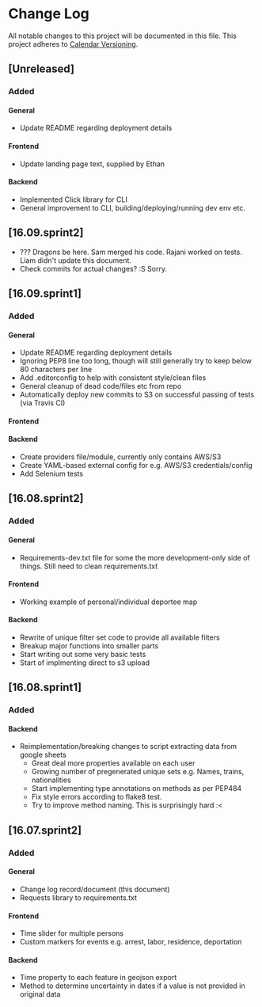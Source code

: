 # Change Log
All notable changes to this project will be documented in this file.
This project adheres to [Calendar Versioning](http://semver.org/).

## [Unreleased]
### Added
#### General
- Update README regarding deployment details
#### Frontend
- Update landing page text, supplied by Ethan
#### Backend
- Implemented Click library for CLI
- General improvement to CLI, building/deploying/running dev env etc.

## [16.09.sprint2]
- ??? Dragons be here. Sam merged his code. Rajani worked on tests. Liam didn't update this document.
- Check commits for actual changes? :S Sorry.

## [16.09.sprint1]
### Added
#### General
- Update README regarding deployment details
- Ignoring PEP8 line too long, though will still generally try to keep below 80 characters per line
- Add .editorconfig to help with consistent style/clean files
- General cleanup of dead code/files etc from repo
- Automatically deploy new commits to S3 on successful passing of tests (via Travis CI)
#### Frontend
#### Backend
- Create providers file/module, currently only contains AWS/S3
- Create YAML-based external config for e.g. AWS/S3 credentials/config
- Add Selenium tests

## [16.08.sprint2]
### Added
#### General
- Requirements-dev.txt file for some the more development-only side of things. Still need to clean requirements.txt
#### Frontend
- Working example of personal/individual deportee map
#### Backend
- Rewrite of unique filter set code to provide all available filters
- Breakup major functions into smaller parts
- Start writing out some very basic tests
- Start of implmenting direct to s3 upload

## [16.08.sprint1]
### Added
#### Backend
- Reimplementation/breaking changes to script extracting data from google sheets
  - Great deal more properties available on each user
  - Growing number of pregenerated unique sets e.g. Names, trains, nationalities
  - Start implementing type annotations on methods as per PEP484
  - Fix style errors according to flake8 test.
  - Try to improve method naming. This is surprisingly hard :<

## [16.07.sprint2]
### Added
#### General
- Change log record/document (this document)
- Requests library to requirements.txt
#### Frontend
- Time slider for multiple persons
- Custom markers for events e.g. arrest, labor, residence, deportation
#### Backend
- Time property to each feature in geojson export
- Method to determine uncertainty in dates if a value is not provided in original data
